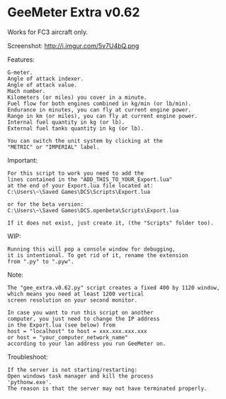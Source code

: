 GeeMeter Extra v0.62
===
Works for FC3 aircraft only.

Screenshot: http://i.imgur.com/5v7U4bQ.png

Features:

	G-meter.
	Angle of attack indexer.
	Angle of attack value.
	Mach number.
	Kilometers (or miles) you cover in a minute.
	Fuel flow for both engines combined in kg/min (or lb/min).
	Endurance in minutes, you can fly at current engine power.
	Range in km (or miles), you can fly at current engine power.
	Internal fuel quantity in kg (or lb).
	External fuel tanks quantity in kg (or lb).

	You can switch the unit system by clicking at the
	"METRIC" or "IMPERIAL" label.

Important:

	For this script to work you need to add the
	lines contained in the "ADD_THIS_TO_YOUR_Export.lua"
	at the end of your Export.lua file located at:
	C:\Users\~\Saved Games\DCS\Scripts\Export.lua

	or for the beta version:
	C:\Users\~\Saved Games\DCS.openbeta\Scripts\Export.lua

	If it does not exist, just create it, (the "Scripts" folder too).
WIP:

	Running this will pop a console window for debugging,
	it is intentional. To get rid of it, rename the extension
	from ".py" to ".pyw".

Note:

	The "gee_extra.v0.62.py" script creates a fixed 400 by 1120 window,
	which means you need at least 1200 vertical
	screen resolution on your second monitor.

	In case you want to run this script on another
	computer, you just need to change the IP address
	in the Export.lua (see below) from
	host = "localhost" to host = xxx.xxx.xxx.xxx
	or host = "your_computer_network_name"
	according to your lan address you run GeeMeter on.

Troubleshoot:

	If the server is not starting/restarting:
	Open windows task manager and kill the process
	'pythonw.exe'.
	The reason is that the server may not have terminated properly.
